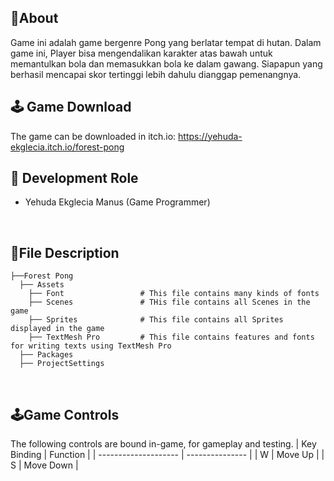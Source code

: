 ## 🔴About
Game ini adalah game bergenre Pong yang berlatar tempat di hutan. Dalam game ini, Player bisa mengendalikan karakter atas bawah untuk memantulkan bola dan memasukkan bola ke dalam gawang. Siapapun yang berhasil mencapai skor tertinggi lebih dahulu dianggap pemenangnya.
<br>

## 🕹️ Game Download
The game can be downloaded in itch.io: https://yehuda-ekglecia.itch.io/forest-pong
<br>

## 👤 Development Role
- Yehuda Ekglecia Manus (Game Programmer)
<br>

## 📁File Description

```
├──Forest Pong
  ├── Assets
    ├── Font                 # This file contains many kinds of fonts
    ├── Scenes               # THis file contains all Scenes in the game
    ├── Sprites              # This file contains all Sprites displayed in the game
    ├── TextMesh Pro         # This file contains features and fonts for writing texts using TextMesh Pro
  ├── Packages
  ├── ProjectSettings
```
<br>

## 🕹️Game Controls
The following controls are bound in-game, for gameplay and testing.
| Key Binding          | Function        |
| -------------------- | --------------- |
| W                    | Move Up         |
| S                    | Move Down       |

<br>

